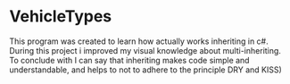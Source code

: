# VehicleTypes
This program was created to learn how actually works inheriting in c#.
During this project i improved my visual knowledge about multi-inheriting.
To conclude with I can say that inheriting makes code simple and understandable, and helps to not to adhere to the principle DRY and KISS)
